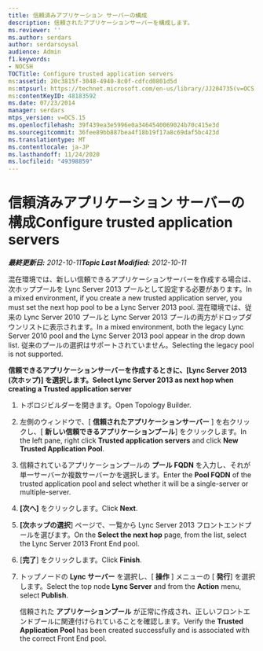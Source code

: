```yaml
---
title: 信頼済みアプリケーション サーバーの構成
description: 信頼されたアプリケーションサーバーを構成します。
ms.reviewer: ''
ms.author: serdars
author: serdarsoysal
audience: Admin
f1.keywords:
- NOCSH
TOCTitle: Configure trusted application servers
ms:assetid: 20c3815f-3048-4940-8c0f-cdfcd0801d5d
ms:mtpsurl: https://technet.microsoft.com/en-us/library/JJ204735(v=OCS.15)
ms:contentKeyID: 48183592
ms.date: 07/23/2014
manager: serdars
mtps_version: v=OCS.15
ms.openlocfilehash: 39f439ea3e5996e0a3464540069024b70c415e3d
ms.sourcegitcommit: 36fee89bb887bea4f18b19f17a8c69daf5bc423d
ms.translationtype: MT
ms.contentlocale: ja-JP
ms.lasthandoff: 11/24/2020
ms.locfileid: "49398859"
---
```

# <a name="configure-trusted-application-servers"></a><span data-ttu-id="07297-103">信頼済みアプリケーション サーバーの構成</span><span class="sxs-lookup"><span data-stu-id="07297-103">Configure trusted application servers</span></span>

<div data-xmlns="http://www.w3.org/1999/xhtml">

<div class="topic" data-xmlns="http://www.w3.org/1999/xhtml" data-msxsl="urn:schemas-microsoft-com:xslt" data-cs="https://msdn.microsoft.com/">

<div data-asp="https://msdn2.microsoft.com/asp">



</div>

<div id="mainSection">

<div id="mainBody"><span data-ttu-id="07297-104">

<span> </span></span><span class="sxs-lookup"><span data-stu-id="07297-104">

<span> </span></span></span>

<span data-ttu-id="07297-105">_**最終更新日:** 2012-10-11_</span><span class="sxs-lookup"><span data-stu-id="07297-105">_**Topic Last Modified:** 2012-10-11_</span></span>

<span data-ttu-id="07297-106">混在環境では、新しい信頼できるアプリケーションサーバーを作成する場合は、次ホッププールを Lync Server 2013 プールとして設定する必要があります。</span><span class="sxs-lookup"><span data-stu-id="07297-106">In a mixed environment, if you create a new trusted application server, you must set the next hop pool to be a Lync Server 2013 pool.</span></span> <span data-ttu-id="07297-107">混在環境では、従来の Lync Server 2010 プールと Lync Server 2013 プールの両方がドロップダウンリストに表示されます。</span><span class="sxs-lookup"><span data-stu-id="07297-107">In a mixed environment, both the legacy Lync Server 2010 pool and the Lync Server 2013 pool appear in the drop down list.</span></span> <span data-ttu-id="07297-108">従来のプールの選択はサポートされていません。</span><span class="sxs-lookup"><span data-stu-id="07297-108">Selecting the legacy pool is not supported.</span></span>

<span data-ttu-id="07297-109">**信頼できるアプリケーションサーバーを作成するときに、[Lync Server 2013 (次ホップ)] を選択します。**</span><span class="sxs-lookup"><span data-stu-id="07297-109">**Select Lync Server 2013 as next hop when creating a Trusted application server**</span></span>

1.  <span data-ttu-id="07297-110">トポロジビルダーを開きます。</span><span class="sxs-lookup"><span data-stu-id="07297-110">Open Topology Builder.</span></span>

2.  <span data-ttu-id="07297-111">左側のウィンドウで、[ **信頼されたアプリケーションサーバー** ] を右クリックし、[ **新しい信頼できるアプリケーションプール**] をクリックします。</span><span class="sxs-lookup"><span data-stu-id="07297-111">In the left pane, right click **Trusted application servers** and click **New Trusted Application Pool**.</span></span>

3.  <span data-ttu-id="07297-112">信頼されているアプリケーションプールの **プール FQDN** を入力し、それが単一サーバーか複数サーバーかを選択します。</span><span class="sxs-lookup"><span data-stu-id="07297-112">Enter the **Pool FQDN** of the trusted application pool and select whether it will be a single-server or multiple-server.</span></span>

4.  <span data-ttu-id="07297-113">**[次へ]** をクリックします。</span><span class="sxs-lookup"><span data-stu-id="07297-113">Click **Next**.</span></span>

5.  <span data-ttu-id="07297-114">**[次ホップの選択**] ページで、一覧から Lync Server 2013 フロントエンドプールを選びます。</span><span class="sxs-lookup"><span data-stu-id="07297-114">On the **Select the next hop** page, from the list, select the Lync Server 2013 Front End pool.</span></span>

6.  <span data-ttu-id="07297-115">[**完了**] をクリックします。</span><span class="sxs-lookup"><span data-stu-id="07297-115">Click **Finish**.</span></span>

7.  <span data-ttu-id="07297-116">トップノードの **Lync サーバー** を選択し、[ **操作** ] メニューの [ **発行**] を選択します。</span><span class="sxs-lookup"><span data-stu-id="07297-116">Select the top node **Lync Server** and from the **Action** menu, select **Publish**.</span></span>
    
    <span data-ttu-id="07297-117">信頼された **アプリケーションプール** が正常に作成され、正しいフロントエンドプールに関連付けられていることを確認します。</span><span class="sxs-lookup"><span data-stu-id="07297-117">Verify the **Trusted Application Pool** has been created successfully and is associated with the correct Front End pool.</span></span>

<span data-ttu-id="07297-118"></div>

<span> </span>

</div>

</div>

</span><span class="sxs-lookup"><span data-stu-id="07297-118"></div>

<span> </span>

</div>

</div>

</span></span></div>

